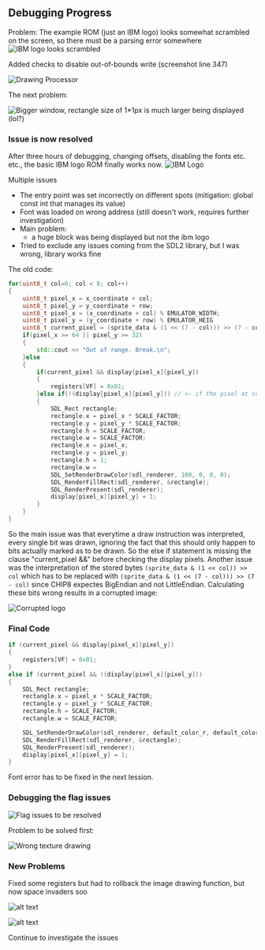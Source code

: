 ## Debugging Progress
Problem: The example ROM (just an IBM logo) looks somewhat scrambled on the screen, so there must be a parsing error somewhere
![IBM logo looks scrambled](image-1.png)

Added checks to disable out-of-bounds write (screenshot line 347)

![Drawing Processor](image.png)


The next problem:

![Bigger window, rectangle size of 1*1px is much larger being displayed (lol?)](image-2.png)

### Issue is now resolved
After three hours of debugging, changing offsets, disabling the fonts etc. etc., the basic IBM logo ROM finally works now.
![IBM Logo](image-3.png)

Multiple issues
- The entry point was set incorrectly on different spots (mitigation: global const int that manages its value)
- Font was loaded on wrong address (still doesn't work, requires further investigation)
- Main problem:
    - a huge block was being displayed but not the ibm logo
- Tried to exclude any issues coming from the SDL2 library, but I was wrong, library works fine

The old code:
```cpp
for(uint8_t col=0; col < 8; col++)
{
    uint8_t pixel_x = x_coordinate + col;
    uint8_t pixel_y = y_coordinate + row;
    uint8_t pixel_x = (x_coordinate + col) % EMULATOR_WIDTH;
    uint8_t pixel_y = (y_coordinate + row) % EMULATOR_HEIG
    uint8_t current_pixel = (sprite_data & (1 << (7 - col))) >> (7 - col);
    if(pixel_x >= 64 || pixel_y >= 32)
    {
        std::cout << "Out of range. Break.\n";
    }else
    {
        if(current_pixel && display[pixel_x][pixel_y])
        {
            registers[VF] = 0x01;
        }else if(!(display[pixel_x][pixel_y])) // <- if the pixel at coordinate pixel_x and pixel_y is black, draw the rectangle
        {
            SDL_Rect rectangle;
            rectangle.x = pixel_x * SCALE_FACTOR;
            rectangle.y = pixel_y * SCALE_FACTOR;
            rectangle.h = SCALE_FACTOR;
            rectangle.w = SCALE_FACTOR;
            rectangle.x = pixel_x;
            rectangle.y = pixel_y;
            rectangle.h = 1;
            rectangle.w =
            SDL_SetRenderDrawColor(sdl_renderer, 100, 0, 0, 0);
            SDL_RenderFillRect(sdl_renderer, &rectangle);
        	SDL_RenderPresent(sdl_renderer);
            display[pixel_x][pixel_y] = 1;
        }
    }
}    
```
So the main issue was that everytime a draw instruction was interpreted, every single bit was drawn, ignoring the fact that this should only happen to bits actually marked as to be drawn. So the else if statement is missing the clause "current_pixel &&" before checking the display pixels. Another issue was the interpretation of the stored bytes ``(sprite_data & (1 << col)) >> col`` which has to be replaced with ``(sprite_data & (1 << (7 - col))) >> (7 - col)`` since CHIP8 expectes BigEndian and not LittleEndian. Calculating these bits wrong results in a corrupted image:

![Corrupted logo](image-4.png)


### Final Code

```cpp
if (current_pixel && display[pixel_x][pixel_y])
{
    registers[VF] = 0x01;
}
else if (current_pixel && !(display[pixel_x][pixel_y]))
{
    SDL_Rect rectangle;
    rectangle.x = pixel_x * SCALE_FACTOR;
    rectangle.y = pixel_y * SCALE_FACTOR;
    rectangle.h = SCALE_FACTOR;
    rectangle.w = SCALE_FACTOR;

    SDL_SetRenderDrawColor(sdl_renderer, default_color_r, default_color_g, default_color_b, 0);
    SDL_RenderFillRect(sdl_renderer, &rectangle);
    SDL_RenderPresent(sdl_renderer);
    display[pixel_x][pixel_y] = 1;
}
```

Font error has to be fixed in the next lession.


### Debugging the flag issues

![Flag issues to be resolved](image-5.png)

Problem to be solved first:

![Wrong texture drawing](image-6.png)

### New Problems

Fixed some registers but had to rollback the image drawing function, but now space invaders soo

![alt text](<Screenshot 2024-08-09 203705.png>)


 ![alt text](<Screenshot 2024-08-09 203655.png>)


 Continue to investigate the issues